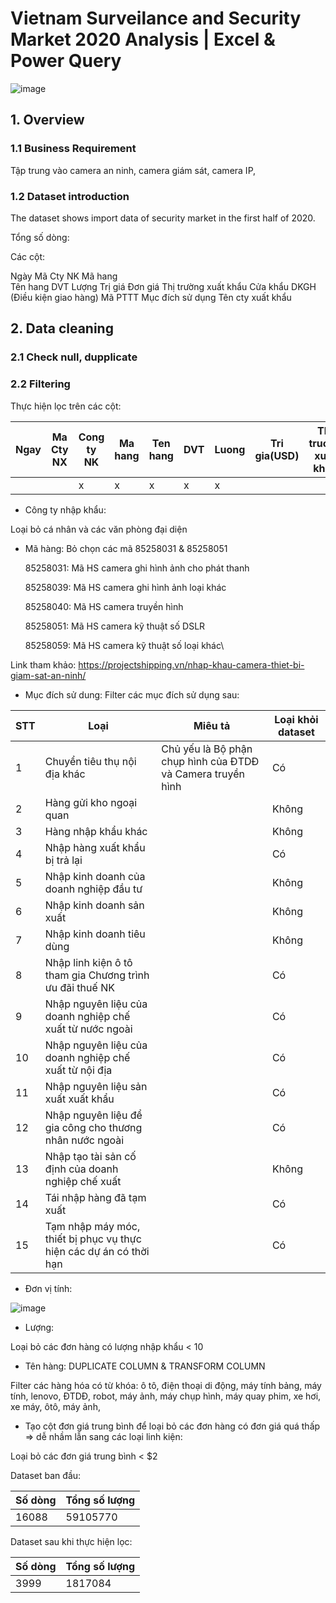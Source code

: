 # Vietnam Surveilance and Security Market 2020 Analysis | Excel & Power Query

![image](https://github.com/user-attachments/assets/cd72fc0c-dd95-40a6-9774-3cb15272f146)

## 1. Overview

### 1.1 Business Requirement

Tập trung vào camera an ninh, camera giám sát, camera IP, 

### 1.2 Dataset introduction

The dataset shows import data of security market in the first half of 2020.

Tổng số dòng: 

Các cột:

Ngày
Mã Cty NK
Mã hang 	
Tên hang
DVT
Lượng
Trị giá
Đơn giá
Thị trường xuất khẩu
Cửa khẩu
DKGH (Điều kiện giao hàng)
Mã PTTT
Mục đích sử dụng
Tên cty xuất khẩu

## 2. Data cleaning

### 2.1 Check null, dupplicate

### 2.2 Filtering

Thực hiện lọc trên các cột:

| Ngay | Ma Cty NX | Cong ty NK | Ma hang| Ten hang| DVT | Luong | Tri gia(USD)| Thi truong xuat khau| Cua khau| DKGD | Ma PTTT | Muc dich su dung| Ten cong ty XK|
| --- | --- | --- | --- | --- |--- |  --- | --- | --- |   --- |   --- |   --- | --- | --- | 
| | | x| x| x| x| x | |||||x||

- Công ty nhập khẩu:

Loại bỏ cá nhân và các văn phòng đại diện

- Mã hàng: Bỏ chọn các mã 85258031 & 85258051

	85258031: Mã HS camera ghi hình ảnh cho phát thanh

	85258039: Mã HS camera ghi hình ảnh loại khác

	85258040: Mã HS camera truyền hình

	85258051: Mã HS camera kỹ thuật số DSLR

	85258059: Mã HS camera kỹ thuật số loại khác\


Link tham khảo: https://projectshipping.vn/nhap-khau-camera-thiet-bi-giam-sat-an-ninh/

- Mục đích sử dung:
  Filter các mục đích sử dụng sau:

| STT | Loại | Miêu tả | Loại khỏi dataset|
| --- | --- |  --- |   --- |  
| 1 | Chuyển tiêu thụ nội địa khác |Chủ yếu là Bộ phận chụp hình của ĐTDĐ và Camera truyền hình| Có |
| 2 | Hàng gửi kho ngoại quan ||Không|
| 3 | Hàng nhập khẩu khác ||Không|
| 4 | Nhập hàng xuất khẩu bị trả lại ||Có|
| 5 | Nhập kinh doanh của doanh nghiệp đầu tư ||Không|
| 6 | Nhập kinh doanh sản xuất ||Không|
| 7 | Nhập kinh doanh tiêu dùng ||Không|
| 8 | Nhập linh kiện ô tô tham gia Chương trình ưu đãi thuế NK ||Có|
| 9 | Nhập nguyên liệu của doanh nghiệp chế xuất từ nước ngoài ||Có|
| 10 | Nhập nguyên liệu của doanh nghiệp chế xuất từ nội địa ||Có|
| 11 | Nhập nguyên liệu sản xuất xuất khẩu ||Có|
| 12 | Nhập nguyên liệu để gia công cho thương nhân nước ngoài ||Có|
| 13 | Nhập tạo tài sản cố định của doanh nghiệp chế xuất ||Không|
| 14 | Tái nhập hàng đã tạm xuất ||Có|
| 15 | Tạm nhập máy móc, thiết bị phục vụ thực hiện các dự án có thời hạn ||Có|

- Đơn vị tính:
  
![image](https://github.com/user-attachments/assets/9c97723c-b233-44fc-8887-d079c9efd13a)

- Lượng:

Loại bỏ các đơn hàng có lượng nhập khẩu < 10

- Tên hàng:
  DUPLICATE COLUMN & TRANSFORM COLUMN
  
Filter các hàng hóa có từ khóa: ô tô, điện thoại di động, máy tính bảng, máy tính, lenovo, ĐTDĐ, robot, máy ảnh, máy chụp hình, máy quay phim, xe hơi,
xe máy, ôtô, máy ảnh, 

- Tạo cột đơn giá trung bình để loại bỏ các đơn hàng có đơn giá quá thấp => dễ nhầm lẫn sang các loại linh kiện:

Loại bỏ các đơn giá trung bình < $2

Dataset ban đầu:

|Số dòng| Tổng số lượng |
|---|---|
|16088| 59105770|

Dataset sau khi thực hiện lọc:

|Số dòng| Tổng số lượng |
|---|---|
| 3999 | 1817084|

